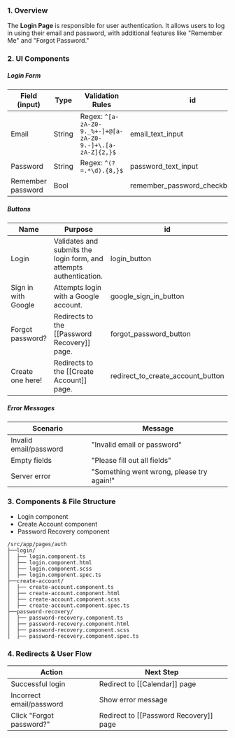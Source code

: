 ### 1. Overview

The **Login Page** is responsible for user authentication. It allows users to log in using their email and password, with additional features like "Remember Me" and "Forgot Password."

### 2. UI Components

##### **Login Form**

| Field (input)     | Type   | Validation Rules                                              | id                               |
| ----------------- | ------ | ------------------------------------------------------------- | -------------------------------- |
| Email             | String | Regex: `^[a-zA-Z0-9._%+-]+@[a-zA-Z0-9.-]+\.[a-zA-Z]{2,}$`<br> | email_text_input                 |
| Password          | String | Regex: `^(?=.*\d).{8,}$`<br>                                  | password_text_input              |
| Remember password | Bool   |                                                               | remember_password_checkbox_input |

##### **Buttons**

| Name                | Purpose                                                            | id                                |
| ------------------- | ------------------------------------------------------------------ | --------------------------------- |
| Login               | Validates and submits the login form, and attempts authentication. | login_button                      |
| Sign in with Google | Attempts login with a Google account.                              | google_sign_in_button             |
| Forgot password?    | Redirects to the [[Password Recovery]] page.                       | forgot_password_button            |
| Create one here!    | Redirects to the [[Create Account]] page.                          | redirect_to_create_account_button |
##### **Error Messages**

| Scenario               | Message                                   |
| ---------------------- | ----------------------------------------- |
| Invalid email/password | "Invalid email or password"               |
| Empty fields           | "Please fill out all fields"              |
| Server error           | "Something went wrong, please try again!" |
### 3. Components & File Structure

- Login component
- Create Account component
- Password Recovery component



```
/src/app/pages/auth
├──login/
│  ├── login.component.ts
│  ├── login.component.html
│  ├── login.component.scss
│  ├── login.component.spec.ts
├──create-account/
│  ├── create-account.component.ts
│  ├── create-account.component.html
│  ├── create-account.component.scss
│  ├── create-account.component.spec.ts
├──password-recovery/
│  ├── password-recovery.component.ts
│  ├── password-recovery.component.html
│  ├── password-recovery.component.scss
│  ├── password-recovery.component.spec.ts
```
### 4. Redirects & User Flow

| Action                   | Next Step                              |
| ------------------------ | -------------------------------------- |
| Successful login         | Redirect to [[Calendar]] page          |
| Incorrect email/password | Show error message                     |
| Click "Forgot password?" | Redirect to [[Password Recovery]] page |
